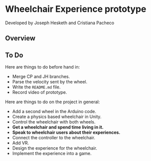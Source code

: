 # Wheelchair Experience prototype
Developed by Joseph Hesketh and Cristiana Pacheco

## Overview

## To Do
Here are things to do before hand in:
- Merge CP and JH branches.
- Parse the velocity sent by the wheel.
- Write the `README.md` file.
- Record video of prototype.

Here are things to do on the project in general:
- Add a second wheel in the Arduino code.
- Create a physics based wheelchair in Unity.
- Control the wheelchair with both wheels.
- **Get a wheelchair and spend time living in it.**
- **Speak to wheelchair users about their experiences.**
- Connect the controller to the wheelchair.
- Add VR.
- Design the experience for the wheelchair.
- Implement the experience into a game.
